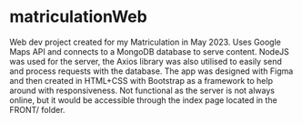 # matriculationWeb
Web dev project created for my Matriculation in May 2023. Uses Google Maps API and connects to a MongoDB database to serve content.
NodeJS was used for the server, the Axios library was also utilised to easily send and process requests with the database. The app was designed with Figma and then created in HTML+CSS with Bootstrap as a framework to help around with responsiveness.
Not functional as the server is not always online, but it would be accessible through the index page located in the FRONT/ folder.
